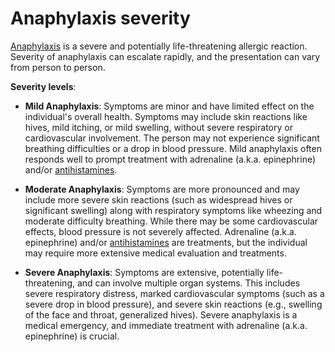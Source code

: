 [//]: # (
source: gpt-3 + jph editing
tags: severities
)

# Anaphylaxis severity

[Anaphylaxis](../anaphylaxis/) is a severe and potentially life-threatening allergic reaction. Severity of anaphylaxis can escalate rapidly, and the presentation can vary from person to person.

**Severity levels**:

* **Mild Anaphylaxis**: Symptoms are minor and have limited effect on the individual's overall health. Symptoms may include skin reactions like hives, mild itching, or mild swelling, without severe respiratory or cardiovascular involvement. The person may not experience significant breathing difficulties or a drop in blood pressure. Mild anaphylaxis often responds well to prompt treatment with adrenaline (a.k.a. epinephrine) and/or [antihistamines](../antihistamines/).

* **Moderate Anaphylaxis**: Symptoms are more pronounced and may include more severe skin reactions (such as widespread hives or significant swelling) along with respiratory symptoms like wheezing and moderate difficulty breathing. While there may be some cardiovascular effects, blood pressure is not severely affected. Adrenaline (a.k.a. epinephrine) and/or [antihistamines](../antihistamines/) are treatments, but the individual may require more extensive medical evaluation and treatments.

* **Severe Anaphylaxis**: Symptoms are extensive, potentially life-threatening, and can involve multiple organ systems. This includes severe respiratory distress, marked cardiovascular symptoms (such as a severe drop in blood pressure), and severe skin reactions (e.g., swelling of the face and throat, generalized hives). Severe anaphylaxis is a medical emergency, and immediate treatment with adrenaline (a.k.a. epinephrine) is crucial.
